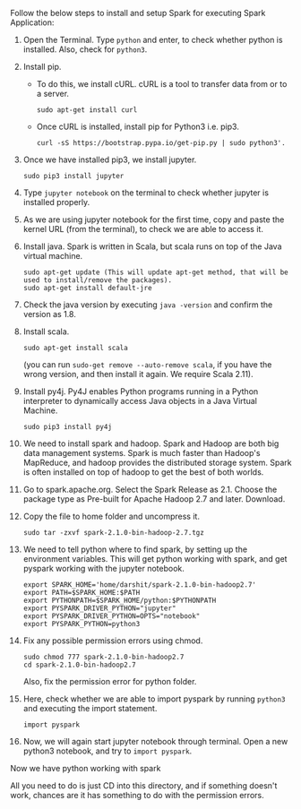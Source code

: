 Follow the below steps to install and setup Spark for executing Spark Application:

1. Open the Terminal. Type ```python``` and enter, to check whether python is installed. Also, check for ```python3```.

2. Install pip.
    - To do this, we install cURL. cURL is a tool to transfer data from or to a server.
        ```
		sudo apt-get install curl
	    ```
	- Once cURL is installed, install pip for Python3 i.e. pip3.
	   ```
	   curl -sS https://bootstrap.pypa.io/get-pip.py | sudo python3'.
	   ```

3. Once we have installed pip3, we install jupyter.
    ```
    sudo pip3 install jupyter
    ```

4. Type ```jupyter notebook``` on the terminal to check whether jupyter is installed properly. 

5. As we are using jupyter notebook for the first time, copy and paste the kernel URL (from the terminal), to check we are able to access it.

6. Install java. Spark is written in Scala, but scala runs on top of the Java virtual machine.
    ```
    sudo apt-get update (This will update apt-get method, that will be used to install/remove the packages).
    sudo apt-get install default-jre
    ```

7. Check the java version by executing ```java -version``` and confirm the version as 1.8.

8. Install scala.
    ```
	sudo apt-get install scala
	```
	(you can run ```sudo-get remove --auto-remove scala```, if you have the wrong version, and then install it again. We require Scala 2.11).

9. Install py4j. Py4J enables Python programs running in a Python interpreter to dynamically access Java objects in a Java Virtual Machine.
    ```
    sudo pip3 install py4j
    ```
	
10. We need to install spark and hadoop. Spark and Hadoop are both big data management systems. Spark is much faster than Hadoop's MapReduce, and hadoop provides the distributed storage system. Spark is often installed on top of hadoop to get the best of both worlds.

11. Go to spark.apache.org. Select the Spark Release as 2.1. Choose the package type as Pre-built for Apache Hadoop 2.7 and later. Download.

12. Copy the file to home folder and uncompress it.
    ```
    sudo tar -zxvf spark-2.1.0-bin-hadoop-2.7.tgz
    ```

13. We need to tell python where to find spark, by setting up the environment variables. This will get python working with spark, and get pyspark working with the jupyter notebook.
    ```
    export SPARK_HOME='home/darshit/spark-2.1.0-bin-hadoop2.7'
    export PATH=$SPARK_HOME:$PATH
    export PYTHONPATH=$SPARK_HOME/python:$PYTHONPATH
    export PYSPARK_DRIVER_PYTHON="jupyter"
    export PYSPARK_DRIVER_PYTHON=OPTS="notebook"
    export PYSPARK_PYTHON=python3
    ```

14. Fix any possible permission errors using chmod.
    ```
    sudo chmod 777 spark-2.1.0-bin-hadoop2.7
    cd spark-2.1.0-bin-hadoop2.7
    ```

    Also, fix the permission error for python folder.

15. Here, check whether we are able to import pyspark by running ```python3``` and executing the import statement.
    ```
    import pyspark
    ```

16. Now, we will again start jupyter notebook through terminal. Open a new python3 notebook, and try to ```import pyspark```.

Now we have python working with spark

All you need to do is just CD into this directory, and if something doesn't work, chances are it has something to do with the permission errors.
